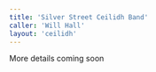 ```yaml
---
title: 'Silver Street Ceilidh Band'
caller: 'Will Hall'
layout: 'ceilidh'
---
```


More details coming soon
